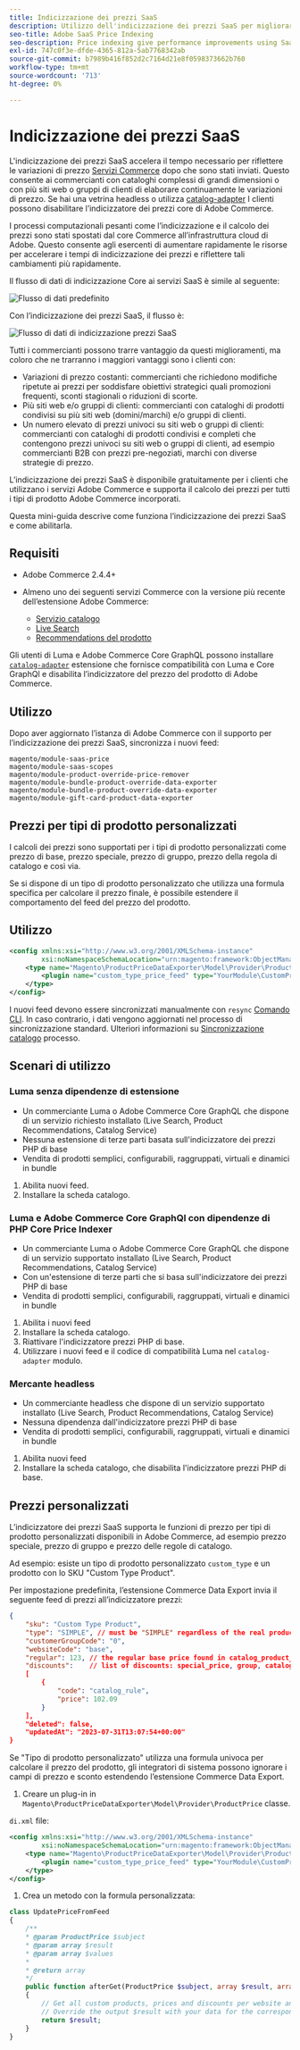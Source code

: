 ```yaml
---
title: Indicizzazione dei prezzi SaaS
description: Utilizzo dell'indicizzazione dei prezzi SaaS per migliorare le prestazioni
seo-title: Adobe SaaS Price Indexing
seo-description: Price indexing give performance improvements using SaaS infrastructure
exl-id: 747c0f3e-dfde-4365-812a-5ab7768342ab
source-git-commit: b7989b416f852d2c7164d21e8f0598373662b760
workflow-type: tm+mt
source-wordcount: '713'
ht-degree: 0%

---
```


# Indicizzazione dei prezzi SaaS

L&#39;indicizzazione dei prezzi SaaS accelera il tempo necessario per riflettere le variazioni di prezzo [Servizi Commerce](../landing/saas.md) dopo che sono stati inviati. Questo consente ai commercianti con cataloghi complessi di grandi dimensioni o con più siti web o gruppi di clienti di elaborare continuamente le variazioni di prezzo.
Se hai una vetrina headless o utilizza [catalog-adapter](./catalog-adapter.md) I clienti possono disabilitare l’indicizzatore dei prezzi core di Adobe Commerce.

I processi computazionali pesanti come l’indicizzazione e il calcolo dei prezzi sono stati spostati dal core Commerce all’infrastruttura cloud di Adobe. Questo consente agli esercenti di aumentare rapidamente le risorse per accelerare i tempi di indicizzazione dei prezzi e riflettere tali cambiamenti più rapidamente.

Il flusso di dati di indicizzazione Core ai servizi SaaS è simile al seguente:

![Flusso di dati predefinito](assets/old_way.png)

Con l’indicizzazione dei prezzi SaaS, il flusso è:

![Flusso di dati di indicizzazione prezzi SaaS](assets/new_way.png)

Tutti i commercianti possono trarre vantaggio da questi miglioramenti, ma coloro che ne trarranno i maggiori vantaggi sono i clienti con:

* Variazioni di prezzo costanti: commercianti che richiedono modifiche ripetute ai prezzi per soddisfare obiettivi strategici quali promozioni frequenti, sconti stagionali o riduzioni di scorte.
* Più siti web e/o gruppi di clienti: commercianti con cataloghi di prodotti condivisi su più siti web (domini/marchi) e/o gruppi di clienti.
* Un numero elevato di prezzi univoci su siti web o gruppi di clienti: commercianti con cataloghi di prodotti condivisi e completi che contengono prezzi univoci su siti web o gruppi di clienti, ad esempio commercianti B2B con prezzi pre-negoziati, marchi con diverse strategie di prezzo.

L’indicizzazione dei prezzi SaaS è disponibile gratuitamente per i clienti che utilizzano i servizi Adobe Commerce e supporta il calcolo dei prezzi per tutti i tipi di prodotto Adobe Commerce incorporati.

Questa mini-guida descrive come funziona l’indicizzazione dei prezzi SaaS e come abilitarla.

## Requisiti

* Adobe Commerce 2.4.4+
* Almeno uno dei seguenti servizi Commerce con la versione più recente dell’estensione Adobe Commerce:

   * [Servizio catalogo](../catalog-service/overview.md)
   * [Live Search](../live-search/guide-overview.md)
   * [Recommendations del prodotto](../product-recommendations/guide-overview.md)

Gli utenti di Luma e Adobe Commerce Core GraphQL possono installare [`catalog-adapter`](catalog-adapter.md) estensione che fornisce compatibilità con Luma e Core GraphQl e disabilita l’indicizzatore del prezzo del prodotto di Adobe Commerce.

## Utilizzo

Dopo aver aggiornato l’istanza di Adobe Commerce con il supporto per l’indicizzazione dei prezzi SaaS, sincronizza i nuovi feed:

```
magento/module-saas-price
magento/module-saas-scopes
magento/module-product-override-price-remover
magento/module-bundle-product-override-data-exporter
magento/module-bundle-product-override-data-exporter
magento/module-gift-card-product-data-exporter
```

## Prezzi per tipi di prodotto personalizzati

I calcoli dei prezzi sono supportati per i tipi di prodotto personalizzati come prezzo di base, prezzo speciale, prezzo di gruppo, prezzo della regola di catalogo e così via.

Se si dispone di un tipo di prodotto personalizzato che utilizza una formula specifica per calcolare il prezzo finale, è possibile estendere il comportamento del feed del prezzo del prodotto.

## Utilizzo

```xml
<config xmlns:xsi="http://www.w3.org/2001/XMLSchema-instance"
        xsi:noNamespaceSchemaLocation="urn:magento:framework:ObjectManager/etc/config.xsd">
    <type name="Magento\ProductPriceDataExporter\Model\Provider\ProductPrice">
        <plugin name="custom_type_price_feed" type="YourModule\CustomProductType\Plugin\UpdatePriceFromFeed" />
    </type>
</config>
```

I nuovi feed devono essere sincronizzati manualmente con `resync` [Comando CLI](https://experienceleague.adobe.com/docs/commerce-merchant-services/user-guides/data-services/catalog-sync.html#resynccmdline). In caso contrario, i dati vengono aggiornati nel processo di sincronizzazione standard. Ulteriori informazioni su [Sincronizzazione catalogo](../landing/catalog-sync.md) processo.

## Scenari di utilizzo

### Luma senza dipendenze di estensione

* Un commerciante Luma o Adobe Commerce Core GraphQL che dispone di un servizio richiesto installato (Live Search, Product Recommendations, Catalog Service)
* Nessuna estensione di terze parti basata sull&#39;indicizzatore dei prezzi PHP di base
* Vendita di prodotti semplici, configurabili, raggruppati, virtuali e dinamici in bundle

1. Abilita nuovi feed.
1. Installare la scheda catalogo.

### Luma e Adobe Commerce Core GraphQl con dipendenze di PHP Core Price Indexer

* Un commerciante Luma o Adobe Commerce Core GraphQL che dispone di un servizio supportato installato (Live Search, Product Recommendations, Catalog Service)
* Con un&#39;estensione di terze parti che si basa sull&#39;indicizzatore dei prezzi PHP di base
* Vendita di prodotti semplici, configurabili, raggruppati, virtuali e dinamici in bundle

1. Abilita i nuovi feed
1. Installare la scheda catalogo.
1. Riattivare l&#39;indicizzatore prezzi PHP di base.
1. Utilizzare i nuovi feed e il codice di compatibilità Luma nel `catalog-adapter` modulo.

### Mercante headless

* Un commerciante headless che dispone di un servizio supportato installato (Live Search, Product Recommendations, Catalog Service)
* Nessuna dipendenza dall&#39;indicizzatore prezzi PHP di base
* Vendita di prodotti semplici, configurabili, raggruppati, virtuali e dinamici in bundle

1. Abilita nuovi feed
1. Installare la scheda catalogo, che disabilita l&#39;indicizzatore prezzi PHP di base.

## Prezzi personalizzati

L’indicizzatore dei prezzi SaaS supporta le funzioni di prezzo per tipi di prodotto personalizzati disponibili in Adobe Commerce, ad esempio prezzo speciale, prezzo di gruppo e prezzo delle regole di catalogo.

Ad esempio: esiste un tipo di prodotto personalizzato  `custom_type` e un prodotto con lo SKU &quot;Custom Type Product&quot;.

Per impostazione predefinita, l’estensione Commerce Data Export invia il seguente feed di prezzi all’indicizzatore prezzi:

```json
{
    "sku": "Custom Type Product",
    "type": "SIMPLE", // must be "SIMPLE" regardless of the real product type
    "customerGroupCode": "0",
    "websiteCode": "base",
    "regular": 123, // the regular base price found in catalog_product_entity_decimal table
    "discounts":    // list of discounts: special_price, group, catalog_rule
    [
        {
            "code": "catalog_rule",
            "price": 102.09
        }
    ],
    "deleted": false,
    "updatedAt": "2023-07-31T13:07:54+00:00"
}
```

Se &quot;Tipo di prodotto personalizzato&quot; utilizza una formula univoca per calcolare il prezzo del prodotto, gli integratori di sistema possono ignorare i campi di prezzo e sconto estendendo l’estensione Commerce Data Export.

1. Creare un plug-in in `Magento\ProductPriceDataExporter\Model\Provider\ProductPrice` classe.

`di.xml` file:

```xml
<config xmlns:xsi="http://www.w3.org/2001/XMLSchema-instance"
        xsi:noNamespaceSchemaLocation="urn:magento:framework:ObjectManager/etc/config.xsd">
    <type name="Magento\ProductPriceDataExporter\Model\Provider\ProductPrice">
        <plugin name="custom_type_price_feed" type="YourModule\CustomProductType\Plugin\UpdatePriceFromFeed" disabled="false" />
    </type>
</config>
```

1. Crea un metodo con la formula personalizzata:

```php
class UpdatePriceFromFeed
{
    /**
    * @param ProductPrice $subject
    * @param array $result
    * @param array $values
    *
    * @return array
    */
    public function afterGet(ProductPrice $subject, array $result, array $values) : array
    {
        // Get all custom products, prices and discounts per website and customer groups
        // Override the output $result with your data for the corresponding products
        return $result;
    }
}
```
